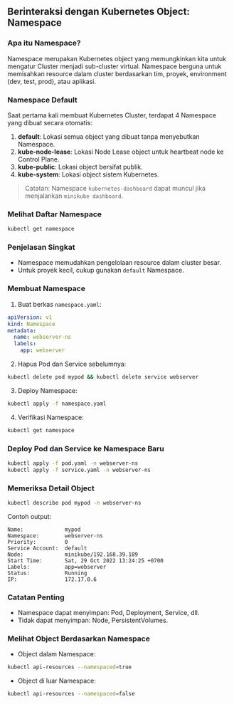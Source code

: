 ## Berinteraksi dengan Kubernetes Object: Namespace

### Apa itu Namespace?
Namespace merupakan Kubernetes object yang memungkinkan kita untuk mengatur Cluster menjadi sub-cluster virtual. Namespace berguna untuk memisahkan resource dalam cluster berdasarkan tim, proyek, environment (dev, test, prod), atau aplikasi.

### Namespace Default
Saat pertama kali membuat Kubernetes Cluster, terdapat 4 Namespace yang dibuat secara otomatis:

1. **default**: Lokasi semua object yang dibuat tanpa menyebutkan Namespace.
2. **kube-node-lease**: Lokasi Node Lease object untuk heartbeat node ke Control Plane.
3. **kube-public**: Lokasi object bersifat publik.
4. **kube-system**: Lokasi object sistem Kubernetes.

> Catatan: Namespace `kubernetes-dashboard` dapat muncul jika menjalankan `minikube dashboard`.

### Melihat Daftar Namespace
```bash
kubectl get namespace
```

### Penjelasan Singkat
- Namespace memudahkan pengelolaan resource dalam cluster besar.
- Untuk proyek kecil, cukup gunakan `default` Namespace.

### Membuat Namespace
1. Buat berkas `namespace.yaml`:
```yaml
apiVersion: v1
kind: Namespace
metadata:
  name: webserver-ns
  labels:
    app: webserver
```

2. Hapus Pod dan Service sebelumnya:
```bash
kubectl delete pod mypod && kubectl delete service webserver
```

3. Deploy Namespace:
```bash
kubectl apply -f namespace.yaml
```

4. Verifikasi Namespace:
```bash
kubectl get namespace
```

### Deploy Pod dan Service ke Namespace Baru
```bash
kubectl apply -f pod.yaml -n webserver-ns
kubectl apply -f service.yaml -n webserver-ns
```

### Memeriksa Detail Object
```bash
kubectl describe pod mypod -n webserver-ns
```

Contoh output:
```
Name:             mypod
Namespace:        webserver-ns
Priority:         0
Service Account:  default
Node:             minikube/192.168.39.189
Start Time:       Sat, 29 Oct 2022 13:24:25 +0700
Labels:           app=webserver
Status:           Running
IP:               172.17.0.6
```

### Catatan Penting
- Namespace dapat menyimpan: Pod, Deployment, Service, dll.
- Tidak dapat menyimpan: Node, PersistentVolumes.

### Melihat Object Berdasarkan Namespace
- Object dalam Namespace:
```bash
kubectl api-resources --namespaced=true
```
- Object di luar Namespace:
```bash
kubectl api-resources --namespaced=false
```


